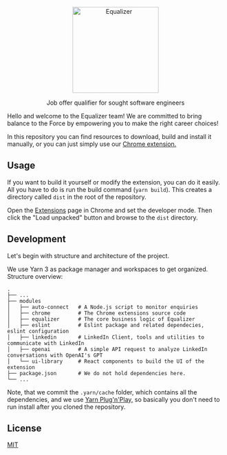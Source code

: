 <p align="center">
  <a href="https://equalizer.dev/">
    <picture>
      <source media="(prefers-color-scheme: dark)" srcset="https://user-images.githubusercontent.com/10433384/254391392-8fb55c77-8212-4f7b-8fc8-2debe9a83a48.png">
      <img src="https://user-images.githubusercontent.com/10433384/254391724-cddee5fb-cca8-4c50-9501-3dbfe435f49e.png" alt="Equalizer" width="200" />
    </picture>
  </a>
</p>

<p align="center">Job offer qualifier for sought software engineers</p>

Hello and welcome to the Equalizer team! We are committed to bring balance to the Force by empowering you to make
the right career choices!

In this repository you can find resources to download, build and install it manually, or you can just simply
use our [Chrome extension.][chrome-extension]

## Usage

If you want to build it yourself or modify the extension, you can do it easily. All you have to do is run the build command (`yarn build`). This creates a directory called `dist` in the root of the repository.

Open the [Extensions][chrome-page] page in Chrome and set the developer mode. Then click the "Load unpacked" button and browse to the `dist` directory.

## Development

Let's begin with structure and architecture of the project. 

We use Yarn 3 as package manager and workspaces to get organized. Structure overview:

```
.
├── ...
├── modules         
│   ├── auto-connect   # A Node.js script to monitor enquiries
│   ├── chrome         # The Chrome extensions source code
│   ├── equalizer      # The core business logic of Equalizer
│   ├── eslint         # Eslint package and related dependecies, eslint configuration
│   ├── linkedin       # LinkedIn Client, tools and utilities to communicate with LinkedIn
│   ├── openai         # A simple API request to analyze LinkedIn conversations with OpenAI's GPT
│   └── ui-library     # React components to build the UI of the extension 
├── package.json       # We do not hold dependencies here.
└── ...
```

Note, that we commit the `.yarn/cache` folder, which contains all the dependencies, and we use 
[Yarn Plug'n'Play,][yarn-pnp] so basically you don't need to run install after you cloned the
repository. 

## License

[MIT](https://github.com/eqrdev/extension/blob/master/LICENSE)

[chrome-extension]: https://equalizer.dev/
[chrome-page]: chrome://extensions/
[yarn-pnp]: https://yarnpkg.com/features/pnp

